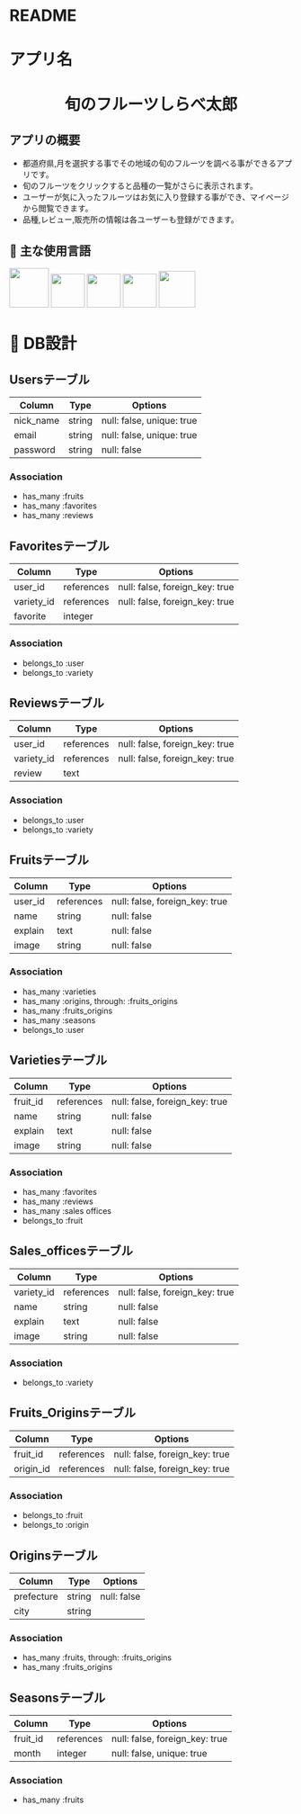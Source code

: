 # README

# アプリ名
<h1 align="center">旬のフルーツしらべ太郎</h1>

## アプリの概要
- 都道府県,月を選択する事でその地域の旬のフルーツを調べる事ができるアプリです。
- 旬のフルーツをクリックすると品種の一覧がさらに表示されます。
- ユーザーが気に入ったフルーツはお気に入り登録する事ができ、マイページから閲覧できます。
- 品種,レビュー,販売所の情報は各ユーザーも登録ができます。

## :paperclip: 主な使用言語
<a><img src="https://user-images.githubusercontent.com/39142850/71774533-1ddf1780-2fb4-11ea-8560-753bed352838.png" width="70px;" /></a> <!-- rubyのロゴ -->
<a><img src="https://user-images.githubusercontent.com/39142850/71774548-731b2900-2fb4-11ea-99ba-565546c5acb4.png" height="60px;" /></a> <!-- RubyOnRailsのロゴ -->
<a><img src="https://user-images.githubusercontent.com/39142850/71774618-b32edb80-2fb5-11ea-9050-d5929a49e9a5.png" height="60px;" /></a> <!-- Hamlのロゴ -->
<a><img src="https://user-images.githubusercontent.com/39142850/71774644-115bbe80-2fb6-11ea-822c-568eabde5228.png" height="60px" /></a> <!-- Scssのロゴ -->
<a><img src="https://user-images.githubusercontent.com/39142850/71774768-d064a980-2fb7-11ea-88ad-4562c59470ae.png" height="65px;" /></a> <!-- jQueryのロゴ -->

# :page_facing_up: DB設計

## Usersテーブル

|Column|Type|Options|
|------|----|-------|
|nick_name|string|null: false, unique: true|
|email|string|null: false, unique: true|
|password|string|null: false|

### Association
- has_many :fruits
- has_many :favorites
- has_many :reviews

## Favoritesテーブル

|Column|Type|Options|
|------|----|-------|
|user_id|references|null: false, foreign_key: true|
|variety_id|references|null: false, foreign_key: true|
|favorite|integer||

### Association
- belongs_to :user
- belongs_to :variety

## Reviewsテーブル

|Column|Type|Options|
|------|----|-------|
|user_id|references|null: false, foreign_key: true|
|variety_id|references|null: false, foreign_key: true|
|review|text||

### Association
- belongs_to :user
- belongs_to :variety

## Fruitsテーブル

|Column|Type|Options|
|------|----|-------|
|user_id|references|null: false, foreign_key: true|
|name|string|null: false|
|explain|text|null: false|
|image|string|null: false|

### Association
- has_many :varieties
- has_many :origins, through: :fruits_origins
- has_many :fruits_origins
- has_many :seasons
- belongs_to :user

## Varietiesテーブル

|Column|Type|Options|
|------|----|-------|
|fruit_id|references|null: false, foreign_key: true|
|name|string|null: false|
|explain|text|null: false|
|image|string|null: false|

### Association
- has_many :favorites
- has_many :reviews
- has_many :sales offices
- belongs_to :fruit

## Sales_officesテーブル

|Column|Type|Options|
|------|----|-------|
|variety_id|references|null: false, foreign_key: true|
|name|string|null: false|
|explain|text|null: false|
|image|string|null: false|

### Association
- belongs_to :variety

## Fruits_Originsテーブル

|Column|Type|Options|
|------|----|-------|
|fruit_id|references|null: false, foreign_key: true|
|origin_id|references|null: false, foreign_key: true|

### Association
- belongs_to :fruit
- belongs_to :origin

## Originsテーブル

|Column|Type|Options|
|------|----|-------|
|prefecture|string|null: false|
|city|string||

### Association
- has_many :fruits, through: :fruits_origins
- has_many :fruits_origins

## Seasonsテーブル

|Column|Type|Options|
|------|----|-------|
|fruit_id|references|null: false, foreign_key: true|
|month|integer|null: false, unique: true|

### Association
- has_many :fruits
